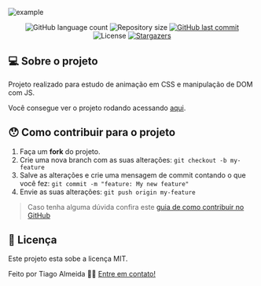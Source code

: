 ![example](https://media.giphy.com/media/LK5oJCwY8aDFZ8YvmU/giphy.gif) 

<p align="center">
  <img alt="GitHub language count" src="https://img.shields.io/github/languages/count/TiagoAlmeida13/Animated-show-hidden-input-password?color=%2304D361">

  <img alt="Repository size" src="https://img.shields.io/github/repo-size/TiagoAlmeida13/Animated-show-hidden-input-password">
  
  <a href="https://github.com/tgmarinho/nlw1/commits/master">
    <img alt="GitHub last commit" src="https://img.shields.io/github/last-commit/TiagoAlmeida13/Animated-show-hidden-input-password">
  </a>

  <img alt="License" src="https://img.shields.io/badge/license-MIT-brightgreen">
   <a href="https://github.com/TiagoAlmeida13/Animated-show-hidden-input-password/stargazers">
    <img alt="Stargazers" src="https://img.shields.io/github/stars/TiagoAlmeida13/Animated-show-hidden-input-password?style=social">
  </a>
</p>


## 💻 Sobre o projeto

Projeto realizado para estudo de animação em CSS e manipulação de DOM com JS.

Você consegue ver o projeto rodando acessando [aqui][projeto].

## 😯 Como contribuir para o projeto

1. Faça um **fork** do projeto.
2. Crie uma nova branch com as suas alterações: `git checkout -b my-feature`
3. Salve as alterações e crie uma mensagem de commit contando o que você fez: `git commit -m "feature: My new feature"`
4. Envie as suas alterações: `git push origin my-feature`
> Caso tenha alguma dúvida confira este [guia de como contribuir no GitHub](https://github.com/firstcontributions/first-contributions)


## 📝 Licença

Este projeto esta sobe a licença MIT.

Feito por Tiago Almeida 👋🏽 [Entre em contato!](linkedin.com/in/tiago-machadoalmeida/)

[vscode]: https://code.visualstudio.com/
[license]: https://opensource.org/licenses/MIT
[projeto]: https://tiagoalmeida13.github.io/Animated-show-hidden-input-password/

